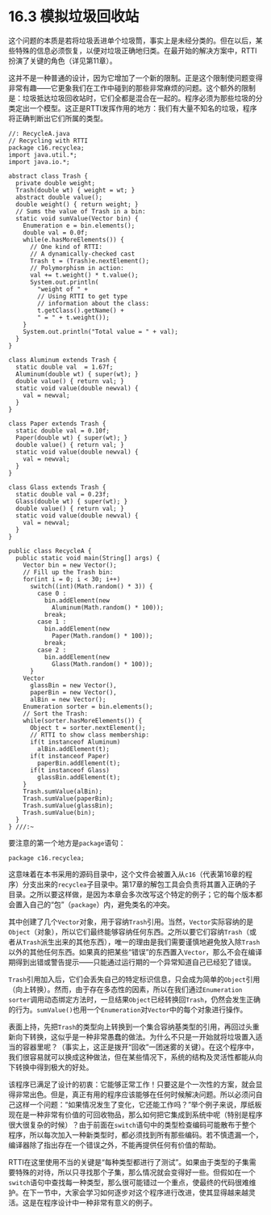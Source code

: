 # 16.3 模拟垃圾回收站

这个问题的本质是若将垃圾丢进单个垃圾筒，事实上是未经分类的。但在以后，某些特殊的信息必须恢复，以便对垃圾正确地归类。在最开始的解决方案中，RTTI扮演了关键的角色（详见第11章）。

这并不是一种普通的设计，因为它增加了一个新的限制。正是这个限制使问题变得非常有趣——它更象我们在工作中碰到的那些非常麻烦的问题。这个额外的限制是：垃圾抵达垃圾回收站时，它们全都是混合在一起的。程序必须为那些垃圾的分类定出一个模型。这正是RTTI发挥作用的地方：我们有大量不知名的垃圾，程序将正确判断出它们所属的类型。

```text
//: RecycleA.java
// Recycling with RTTI
package c16.recyclea;
import java.util.*;
import java.io.*;

abstract class Trash {
  private double weight;
  Trash(double wt) { weight = wt; }
  abstract double value();
  double weight() { return weight; }
  // Sums the value of Trash in a bin:
  static void sumValue(Vector bin) {
    Enumeration e = bin.elements();
    double val = 0.0f;
    while(e.hasMoreElements()) {
      // One kind of RTTI:
      // A dynamically-checked cast
      Trash t = (Trash)e.nextElement();
      // Polymorphism in action:
      val += t.weight() * t.value();
      System.out.println(
        "weight of " +
        // Using RTTI to get type
        // information about the class:
        t.getClass().getName() +
        " = " + t.weight());
    }
    System.out.println("Total value = " + val);
  }
}

class Aluminum extends Trash {
  static double val  = 1.67f;
  Aluminum(double wt) { super(wt); }
  double value() { return val; }
  static void value(double newval) {
    val = newval;
  }
}

class Paper extends Trash {
  static double val = 0.10f;
  Paper(double wt) { super(wt); }
  double value() { return val; }
  static void value(double newval) {
    val = newval;
  }
}

class Glass extends Trash {
  static double val = 0.23f;
  Glass(double wt) { super(wt); }
  double value() { return val; }
  static void value(double newval) {
    val = newval;
  }
}

public class RecycleA {
  public static void main(String[] args) {
    Vector bin = new Vector();
    // Fill up the Trash bin:
    for(int i = 0; i < 30; i++)
      switch((int)(Math.random() * 3)) {
        case 0 :
          bin.addElement(new
            Aluminum(Math.random() * 100));
          break;
        case 1 :
          bin.addElement(new
            Paper(Math.random() * 100));
          break;
        case 2 :
          bin.addElement(new
            Glass(Math.random() * 100));
      }
    Vector
      glassBin = new Vector(),
      paperBin = new Vector(),
      alBin = new Vector();
    Enumeration sorter = bin.elements();
    // Sort the Trash:
    while(sorter.hasMoreElements()) {
      Object t = sorter.nextElement();
      // RTTI to show class membership:
      if(t instanceof Aluminum)
        alBin.addElement(t);
      if(t instanceof Paper)
        paperBin.addElement(t);
      if(t instanceof Glass)
        glassBin.addElement(t);
    }
    Trash.sumValue(alBin);
    Trash.sumValue(paperBin);
    Trash.sumValue(glassBin);
    Trash.sumValue(bin);
  }
} ///:~
```

要注意的第一个地方是`package`语句：

```text
package c16.recyclea;
```

这意味着在本书采用的源码目录中，这个文件会被置入从`c16`（代表第16章的程序）分支出来的`recyclea`子目录中。第17章的解包工具会负责将其置入正确的子目录。之所以要这样做，是因为本章会多次改写这个特定的例子；它的每个版本都会置入自己的“包”（`package`）内，避免类名的冲突。

其中创建了几个`Vector`对象，用于容纳`Trash`引用。当然，`Vector`实际容纳的是`Object`（对象），所以它们最终能够容纳任何东西。之所以要它们容纳`Trash`（或者从`Trash`派生出来的其他东西），唯一的理由是我们需要谨慎地避免放入除`Trash`以外的其他任何东西。如果真的把某些“错误”的东西置入`Vector`，那么不会在编译期得到出错或警告提示——只能通过运行期的一个异常知道自己已经犯了错误。

`Trash`引用加入后，它们会丢失自己的特定标识信息，只会成为简单的`Object`引用（向上转换）。然而，由于存在多态性的因素，所以在我们通过`Enumeration sorter`调用动态绑定方法时，一旦结果`Object`已经转换回`Trash`，仍然会发生正确的行为。`sumValue()`也用一个`Enumeration`对`Vector`中的每个对象进行操作。

表面上持，先把`Trash`的类型向上转换到一个集合容纳基类型的引用，再回过头重新向下转换，这似乎是一种非常愚蠢的做法。为什么不只是一开始就将垃圾置入适当的容器里呢？（事实上，这正是拨开“回收”一团迷雾的关键）。在这个程序中，我们很容易就可以换成这种做法，但在某些情况下，系统的结构及灵活性都能从向下转换中得到极大的好处。

该程序已满足了设计的初衷：它能够正常工作！只要这是个一次性的方案，就会显得非常出色。但是，真正有用的程序应该能够在任何时候解决问题。所以必须问自己这样一个问题：“如果情况发生了变化，它还能工作吗？”举个例子来说，厚纸板现在是一种非常有价值的可回收物品，那么如何把它集成到系统中呢（特别是程序很大很复杂的时候）？由于前面在`switch`语句中的类型检查编码可能散布于整个程序，所以每次加入一种新类型时，都必须找到所有那些编码。若不慎遗漏一个，编译器除了指出存在一个错误之外，不能再提供任何有价值的帮助。

RTTI在这里使用不当的关键是“每种类型都进行了测试”。如果由于类型的子集需要特殊的对待，所以只寻找那个子集，那么情况就会变得好一些。但假如在一个`switch`语句中查找每一种类型，那么很可能错过一个重点，使最终的代码很难维护。在下一节中，大家会学习如何逐步对这个程序进行改进，使其显得越来越灵活。这是在程序设计中一种非常有意义的例子。

